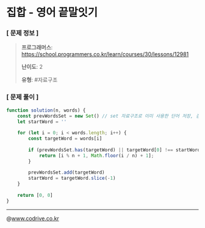 # 집합 - 영어 끝말잇기

### [ 문제 정보 ]
> **프로그래머스**: https://school.programmers.co.kr/learn/courses/30/lessons/12981
> 
> **난이도**: 2
>
> **유형**: #자료구조


### [ 문제 풀이 ]
```JavaScript
function solution(n, words) {
    const prevWordsSet = new Set() // set 자료구조로 이미 사용한 단어 저장, 검사
    let startWord = ''
    
    for (let i = 0; i < words.length; i++) {
        const targetWord = words[i]
        
        if (prevWordsSet.has(targetWord) || targetWord[0] !== startWord) {
            return [i % n + 1, Math.floor(i / n) + 1];
        }
        
        prevWordsSet.add(targetWord)
        startWord = targetWord.slice(-1)
    }
    
    return [0, 0]
}
```


---
@www.codrive.co.kr
